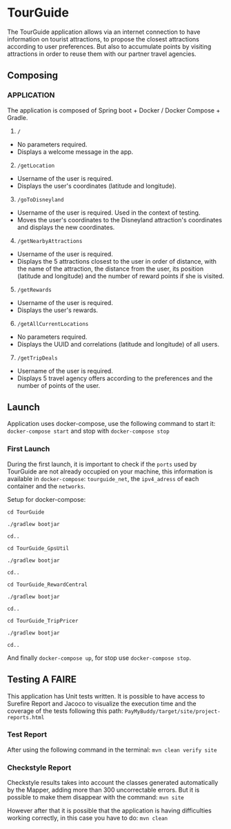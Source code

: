 # TourGuide
The TourGuide application allows via an internet connection to have information on tourist attractions, to propose the closest attractions according to user preferences.
But also to accumulate points by visiting attractions in order to reuse them with our partner travel agencies.

## Composing

### APPLICATION
The application is composed of Spring boot + Docker / Docker Compose + Gradle.

1. `/`
  * No parameters required.
  * Displays a welcome message in the app.

2. `/getLocation`
  * Username of the user is required.
  * Displays the user's coordinates (latitude and longitude).
  
3. `/goToDisneyland`
  * Username of the user is required. Used in the context of testing.
  * Moves the user's coordinates to the Disneyland attraction's coordinates and displays the new coordinates.
 
4. `/getNearbyAttractions`
  * Username of the user is required.
  * Displays the 5 attractions closest to the user in order of distance, 
    with the name of the attraction, the distance from the user, its position (latitude and longitude) and the number of reward points if she is visited.
  
5. `/getRewards`
  * Username of the user is required.
  * Displays the user's rewards.

6. `/getAllCurrentLocations`
  * No parameters required.
  * Displays the UUID and correlations (latitude and longitude) of all users.
  
  7. `/getTripDeals`
  * Username of the user is required.
  * Displays 5 travel agency offers according to the preferences and the number of points of the user.
  
## Launch
Application uses docker-compose, use the following command to start it:
`docker-compose start` and stop with `docker-compose stop`

### First Launch
During the first launch, it is important to check if the `ports` used by TourGuide are not already occupied on your machine, 
this information is available in `docker-compose`: `tourguide_net`, the `ipv4_adress` of each container and the `networks`.

Setup for docker-compose:

`cd TourGuide`

`./gradlew bootjar`

`cd..`

`cd TourGuide_GpsUtil`

`./gradlew bootjar`

`cd..`

`cd TourGuide_RewardCentral`

`./gradlew bootjar`

`cd..`

`cd TourGuide_TripPricer`

`./gradlew bootjar`

`cd..`

And finally `docker-compose up`, for stop use `docker-compose stop`.

## Testing A FAIRE
This application has Unit tests written.
It is possible to have access to Surefire Report and Jacoco to visualize the execution time and the coverage of the tests following this path:
`PayMyBuddy/target/site/project-reports.html`

### Test Report

After using the following command in the terminal:
`mvn clean verify site`

### Checkstyle Report

Checkstyle results takes into account the classes generated automatically by the Mapper, adding more than 300 uncorrectable errors.
But it is possible to make them disappear with the command:
`mvn site`

However after that it is possible that the application is having difficulties working correctly, in this case you have to do:
`mvn clean`
